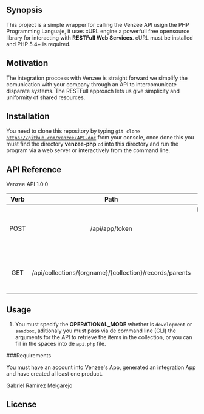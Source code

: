 ## Synopsis

This project is a simple wrapper for calling the Venzee API usign the PHP Programming Languaje, it uses cURL engine a powerfull free opensource library for interacting with **RESTFull Web Services**. cURL must be installed and PHP 5.4+ is required.

## Motivation

The integration proccess with Venzee is straight forward we simplify the comunication with your company through an API to intercomunicate disparate systems. The RESTFull approach lets us give simplicity and uniformity of shared resources.

## Installation

You need to clone this repository by typing <code>git clone https://github.com/venzee/API-doc</code> from your console, once done this you must find the directory **venzee-php** <code>cd</code> into this directory and run the program via a web server or interactively from the command line.

## API Reference

Venzee API 1.0.0

|  Verb |                        Path								|                    Description                       |
|:-----:|:---------------------------------------------------------:|:----------------------------------------------------:|
| POST 	|  /api/app/token 											| Impersonate the request by requesting an acces token |
| GET 	|  /api/collections/{orgname}/{collection}/records/parents  | Returns the list of products of a created collection |

## Usage 

1. You must specify the **OPERATIONAL_MODE** whether is <code>development</code> or <code>sandbox</code>, aditionaly you must pass via de command line (CLI) the arguments for the API to retrieve the items in the collection, or you can fill in the spaces into de <code>api.php</code> file.

###Requirements 

You must have an account into Venzee's App, generated an integration App and have created al least one product.

Gabriel Ramírez Melgarejo

## License
